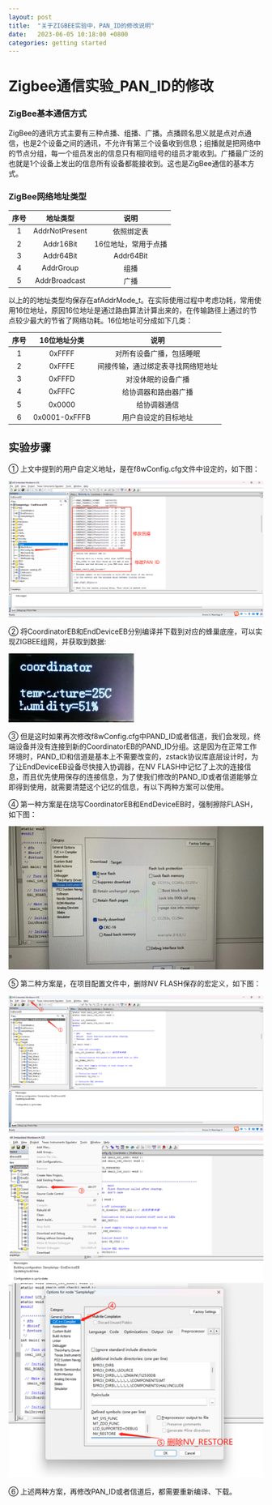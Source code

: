 ```yaml
---
layout: post
title:  "关于ZIGBEE实验中，PAN_ID的修改说明"
date:   2023-06-05 10:18:00 +0800
categories: getting started
---
```


# Zigbee通信实验_PAN_ID的修改


### ZigBee基本通信方式

ZigBee的通讯方式主要有三种点播、组播、广播。点播顾名思义就是点对点通信，也是2个设备之间的通讯，不允许有第三个设备收到信息；组播就是把网络中的节点分组，每一个组员发出的信息只有相同组号的组员才能收到。广播最广泛的也就是1个设备上发出的信息所有设备都能接收到。这也是ZigBee通信的基本方式。

### ZigBee网络地址类型

|序号|地址类型|说明|
| :--: | :--: | :--: |
|1|AddrNotPresent|依照绑定表|
|2|Addr16Bit|16位地址，常用于点播|
|3|Addr64Bit|Addr64Bit|
|4|AddrGroup|组播|
|5|AddrBroadcast|广播|

以上的的地址类型均保存在afAddrMode_t。在实际使用过程中考虑功耗，常用使用16位地址，原因16位地址是通过路由算法计算出来的，在传输路径上通过的节点较少最大的节省了网络功耗。16位地址可分成如下几类：


|序号|16位地址分类|说明|
| :--: | :--: | :--: |
|1|0xFFFF|对所有设备广播，包括睡眠|
|2|0xFFFE|间接传输，通过绑定表寻找网络短地址|
|3|0xFFFD|对没休眠的设备广播|
|4|0xFFFC|给协调器和路由器广播|
|5|0x0000|给协调器通信|
|6|0x0001-0xFFFB|用户自设定的目标地址|

<!-- ------------------------ -->
## 实验步骤

   
① 上文中提到的用户自定义地址，是在f8wConfig.cfg文件中设定的，如下图：

![配置文件](/assets/Zigbee/PAN_ID_1.png)

② 将CoordinatorEB和EndDeviceEB分别编译并下载到对应的蜂巢底座，可以实现ZIGBEE组网，并获取到数据:

![数据显示](/assets/Zigbee/LED_DISPLAY_1.png)
    
③ 但是这时如果再次修改f8wConfig.cfg中PAND_ID或者信道，我们会发现，终端设备并没有连接到新的CoordinatorEB的PAND_ID分组。这是因为在正常工作环境时，PAND_ID和信道是基本上不需要改变的，zstack协议库底层设计时，为了让EndDeviceEB设备尽快接入协调器，在NV FLASH中记忆了上次的连接信息，而且优先使用保存的连接信息，为了使我们修改的PAND_ID或者信道能够立即得到使用，就需要清楚这个记忆的信息，有以下两种方案可以使用。



④ 第一种方案是在烧写CoordinatorEB和EndDeviceEB时，强制擦除FLASH，如下图：

![擦除FLASH](/assets/Zigbee/PAN_ID_FLASH.jpg)
   


⑤ 第二种方案是，在项目配置文件中，删除NV FLASH保存的宏定义，如下图：

![不保存信息1](/assets/Zigbee/PAN_ID_STEP1.png)
![不保存信息2](/assets/Zigbee/PAN_ID_STEP2.png)
![不保存信息3](/assets/Zigbee/PAN_ID_STEP3.png)


⑥ 上述两种方案，再修改PAN_ID或者信道后，都需要重新编译、下载。
   



